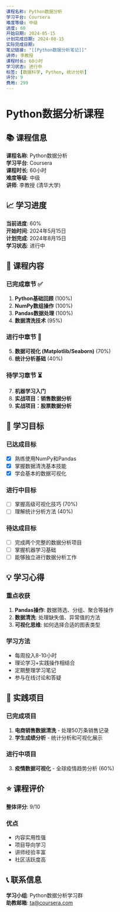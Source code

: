 ```yaml
---
课程名称: Python数据分析
学习平台: Coursera
难度等级: 中级
进度: 60
开始日期: 2024-05-15
计划完成日期: 2024-08-15
实际完成日期: 
笔记链接: "[[Python数据分析笔记]]"
讲师: 李教授
课程时长: 60小时
学习状态: 进行中
标签: [数据科学, Python, 统计分析]
评分: 9
费用: 299
---
```


# Python数据分析课程

## 📚 课程信息

**课程名称**: Python数据分析  
**学习平台**: Coursera  
**课程时长**: 60小时  
**难度等级**: 中级  
**讲师**: 李教授 (清华大学)  

## 📈 学习进度

**当前进度**: 60%  
**开始时间**: 2024年5月15日  
**计划完成**: 2024年8月15日  
**学习状态**: 进行中  

## 📖 课程内容

### 已完成章节 ✅
1. **Python基础回顾** (100%)
2. **NumPy数组操作** (100%)
3. **Pandas数据处理** (100%)
4. **数据清洗技术** (95%)

### 进行中章节 🔄
5. **数据可视化 (Matplotlib/Seaborn)** (70%)
6. **统计分析基础** (40%)

### 待学习章节 ⏳
7. **机器学习入门**
8. **实战项目：销售数据分析**
9. **实战项目：股票数据分析**

## 🎯 学习目标

### 已达成目标
- [x] 熟练使用NumPy和Pandas
- [x] 掌握数据清洗基本技能
- [x] 学会基本的数据可视化

### 进行中目标
- [ ] 掌握高级可视化技巧 (70%)
- [ ] 理解统计分析方法 (40%)

### 待达成目标
- [ ] 完成两个完整的数据分析项目
- [ ] 掌握机器学习基础
- [ ] 能够独立进行数据分析工作

## 💡 学习心得

### 重点收获
1. **Pandas操作**: 数据筛选、分组、聚合等操作
2. **数据清洗**: 处理缺失值、异常值的方法
3. **可视化思维**: 如何选择合适的图表类型

### 学习方法
- 每周投入8-10小时
- 理论学习+实践操作相结合
- 定期整理学习笔记
- 参与在线讨论和答疑

## 📝 实践项目

### 已完成项目
1. **电商销售数据清洗** - 处理50万条销售记录
2. **学生成绩分析** - 统计分析和可视化展示

### 进行中项目
3. **疫情数据可视化** - 全球疫情趋势分析 (60%)

## ⭐ 课程评价

**整体评分**: 9/10  

### 优点
- 内容实用性强
- 项目导向学习
- 讲师经验丰富
- 社区活跃度高

## 📞 联系信息

**学习小组**: Python数据分析学习群  
**助教邮箱**: ta@coursera.com 